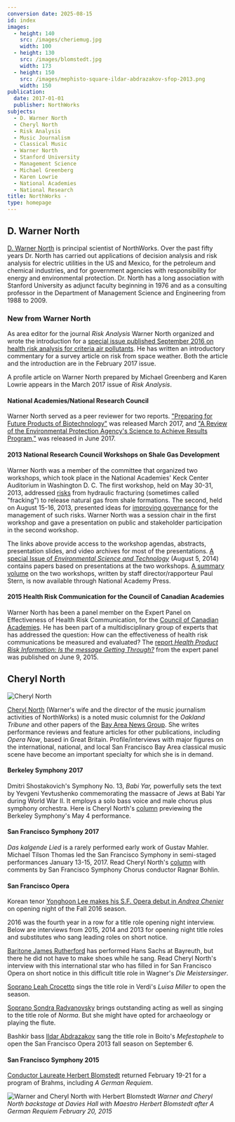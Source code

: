 ```yaml
---
conversion date: 2025-08-15
id: index
images:
  - height: 140
    src: /images/cheriemug.jpg
    width: 100
  - height: 130
    src: /images/blomstedt.jpg
    width: 173
  - height: 150
    src: /images/mephisto-square-ildar-abdrazakov-sfop-2013.png
    width: 150
publication:
  date: 2017-01-01
  publisher: NorthWorks
subjects:
  - D. Warner North
  - Cheryl North
  - Risk Analysis
  - Music Journalism
  - Classical Music
  - Warner North
  - Stanford University
  - Management Science
  - Michael Greenberg
  - Karen Lowrie
  - National Academies
  - National Research
title: NorthWorks - 
type: homepage
---
```


## D. Warner North

[D. Warner North](/warner) is principal scientist of NorthWorks. Over the past fifty years Dr. North has carried out applications of decision analysis and risk analysis for electric utilities in the US and Mexico, for the petroleum and chemical industries, and for government agencies with responsibility for energy and environmental protection. Dr. North has a long association with Stanford University as adjunct faculty beginning in 1976 and as a consulting professor in the Department of Management Science and Engineering from 1988 to 2009.

### New from Warner North

As area editor for the journal *Risk Analysis* Warner North organized and wrote the introduction for a [special issue published September 2016 on health risk analysis for criteria air pollutants](http://onlinelibrary.wiley.com/doi/10.1111/risa.2016.36.issue-9/issuetoc). He has written an introductory commentary for a survey article on risk from space weather. Both the article and the introduction are in the February 2017 issue.

A profile article on Warner North prepared by Michael Greenberg and Karen Lowrie appears in the March 2017 issue of *Risk Analysis*.

#### National Academies/National Research Council

Warner North served as a peer reviewer for two reports. ["Preparing for Future Products of Biotechnology"](https://www.nap.edu/catalog/24605) was released March 2017, and ["A Review of the Environmental Protection Agency's Science to Achieve Results Program,"](https://www.nap.edu/catalog/24757) was released in June 2017.

#### 2013 National Research Council Workshops on Shale Gas Development

Warner North was a member of the committee that organized two workshops, which took place in the National Academies' Keck Center Auditorium in Washington D. C. The first workshop, held on May 30-31, 2013, addressed [risks](http://sites.nationalacademies.org/dbasse/becs/dbasse_083187) from hydraulic fracturing (sometimes called "fracking") to release natural gas from shale formations. The second, held on August 15-16, 2013, presented ideas for [improving governance](http://sites.nationalacademies.org/dbasse/becs/dbasse_083520) for the management of such risks. Warner North was a session chair in the first workshop and gave a presentation on public and stakeholder participation in the second workshop.

The links above provide access to the workshop agendas, abstracts, presentation slides, and video archives for most of the presentations. [A special Issue of *Environmental Science and Technology*](http://pubs.acs.org/toc/esthag/48/15) (August 5, 2014) contains papers based on presentations at the two workshops. [A summary volume](http://www.nap.edu/catalog/18953/risks-and-risk-governance-in-shale-gas-development-summary-of) on the two workshops, written by staff director/rapporteur Paul Stern, is now available through National Academy Press.

#### 2015 Health Risk Communication for the Council of Canadian Academies

Warner North has been a panel member on the Expert Panel on Effectiveness of Health Risk Communication, for the [Council of Canadian Academies](http://www.scienceadvice.ca). He has been part of a multidisciplinary group of experts that has addressed the question: How can the effectiveness of health risk communications be measured and evaluated? The [report *Health Product Risk Information: Is the message Getting Through?*](http://www.scienceadvice.ca/uploads/eng/assessmentspublicationsnewsreleases/risk/riskfullreporten.pdf) from the expert panel was published on June 9, 2015.

## Cheryl North

![Cheryl North](/images/cheriemug.jpg)

[Cheryl North](/cheryl) (Warner's wife and the director of the music journalism activities of NorthWorks) is a noted music columnist for the *Oakland Tribune* and other papers of the [Bay Area News Group](http://www.insidebayarea.com). She writes performance reviews and feature articles for other publications, including *Opera Now*, based in Great Britain. Profile/interviews with major figures on the international, national, and local San Francisco Bay Area classical music scene have become an important specialty for which she is in demand.

#### Berkeley Symphony 2017

Dmitri Shostakovich's Symphony No. 13, *Babi Yar,* powerfully sets the text by Yevgeni Yevtushenko commemorating the massacre of Jews at Babi Yar during World War II. It employs a solo bass voice and male chorus plus symphony orchestra. Here is Cheryl North's [column](http://www.mercurynews.com/2017/05/01/berkeley-symphony-to-perform-shostakovichs-riveting-babi-yar-symphony/) previewing the Berkeley Symphony's May 4 performance.

#### San Francisco Symphony 2017

*Das kalgende Lied* is a rarely performed early work of Gustav Mahler. Michael Tilson Thomas led the San Francisco Symphony in semi-staged performances January 13-15, 2017. Read Cheryl North's [column](http://www.mercurynews.com/2017/01/09/michael-tilson-thomas-pulls-out-all-the-stops-for-san-francisco-symphonys-performance-of-mahler-cantata-based-on-a-grimms-fairy-tale/) with comments by San Francisco Symphony Chorus conductor Ragnar Bohlin.

#### San Francisco Opera

Korean tenor [Yonghoon Lee makes his S.F. Opera debut in *Andrea Chenier*](http://www.mercurynews.com/2016/09/02/cheryl-north-san-francisco-opera-opens-new-season-with-a-gala-production-of-giordanos-andrea-chenier/) on opening night of the Fall 2016 season.

2016 was the fourth year in a row for a title role opening night interview. Below are interviews from 2015, 2014 and 2013 for opening night title roles and substitutes who sang leading roles on short notice.

[Baritone James Rutherford](http://www.mercurynews.com/entertainment/ci_29108473/cheryl-north-james-rutherford-has-his-hans-sachs) has performed Hans Sachs at Bayreuth, but there he did not have to make shoes while he sang. Read Cheryl North's interview with this international star who has filled in for San Francisco Opera on short notice in this difficult title role in Wagner's *Die Meistersinger*.

[Soprano Leah Crocetto](http://www.mercurynews.com/entertainment/ci_28760987/cheryl-north-leah-crocetto-san-francisco-favorite-opens) sings the title role in Verdi's *Luisa Miller* to open the season.

[Soprano Sondra Radvanovsky](http://www.mercurynews.com/entertainment/ci_26491972/cheryl-north-sondra-radvanovsky-star-s-f-operas) brings outstanding acting as well as singing to the title role of *Norma*. But she might have opted for archaeology or playing the flute.

Bashkir bass [Ildar Abdrazakov](c_abdrazakov) sang the title role in Boito's *Mefestophele* to open the San Francisco Opera 2013 fall season on September 6.

#### San Francisco Symphony 2015

[Conductor Laureate Herbert Blomstedt](http://www.mercurynews.com/entertainment/ci_27536911/cheryl-north-herbert-blomstedt-returns-san-francisco-symphony) returned February 19-21 for a program of Brahms, including *A German Requiem*.

![Warner and Cheryl North with Herbert Blomstedt](/images/blomstedt.jpg)
*Warner and Cheryl North backstage at Davies Hall with Maestro Herbert Blomstedt after A German Requiem February 20, 2015*
